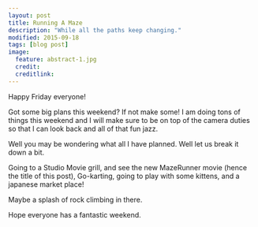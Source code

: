 ```yaml
---
layout: post
title: Running A Maze
description: "While all the paths keep changing."
modified: 2015-09-18
tags: [blog post]
image:
  feature: abstract-1.jpg
  credit:
  creditlink:
---
```


Happy Friday everyone!

Got some big plans this weekend? If not make some! I am doing tons of things this weekend and I will make sure to be on top of the camera duties so that I can look back and all of that fun jazz.

Well you may be wondering what all I have planned. Well let us break it down a bit.

Going to a Studio Movie grill, and see the new MazeRunner movie (hence the title of this post), Go-karting, going to play with some kittens, and a japanese market place!

Maybe a splash of rock climbing in there.

Hope everyone has a fantastic weekend.
